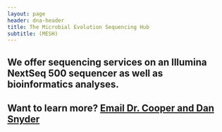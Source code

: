 ```yaml
---
layout: page
header: dna-header
title: The Microbial Evolution Sequencing Hub
subtitle: (MESH)
---
```


## We offer sequencing services on an Illumina NextSeq 500 sequencer as well as bioinformatics analyses.

## Want to learn more? [Email Dr. Cooper and Dan Snyder](mailto:vaughn.cooper@pitt.edu?subject=Sequencing%20Services&cc=snyde236@gmail.com)
